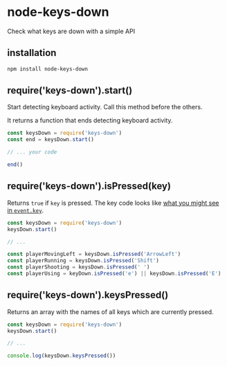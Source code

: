 # node-keys-down

Check what keys are down with a simple API

## installation

```bash
npm install node-keys-down
```

## require('keys-down').start()

Start detecting keyboard activity. Call this method before the others.

It returns a function that ends detecting keyboard activity.

```javascript
const keysDown = require('keys-down')
const end = keysDown.start()

// ... your code

end()
```

## require('keys-down').isPressed(key)

Returns `true` if `key` is pressed. The key code looks like [what you might see in `event.key`](https://developer.mozilla.org/en-US/docs/Web/API/KeyboardEvent/key/Key_Values).

```javascript
const keysDown = require('keys-down')
keysDown.start()

// ...

const playerMovingLeft = keysDown.isPressed('ArrowLeft')
const playerRunning = keysDown.isPressed('Shift')
const playerShooting = keysDown.isPressed(' ')
const playerUsing = keyDown.isPressed('e') || keysDown.isPressed('E')
```

## require('keys-down').keysPressed()

Returns an array with the names of all keys which are currently pressed.


```javascript
const keysDown = require('keys-down')
keysDown.start()

// ...

console.log(keysDown.keysPressed())
```
